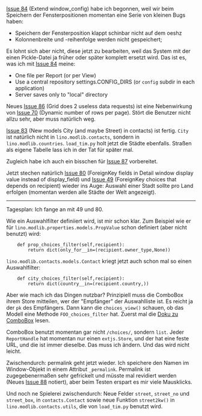 [Issue 84](https://code.google.com/p/lino/issues/detail?id=84) (Extend window\_config) habe ich begonnen, weil wir beim Speichern der Fensterpositionen momentan eine Serie von kleinen Bugs haben:
  * Speichern der Fensterposition klappt schinbar nicht auf dem oeshz
  * Kolonnenbreite und -reihenfolge werden nicht gespeichert;

Es lohnt sich aber nicht, diese jetzt zu bearbeiten, weil das System mit der einen Pickle-Datei ja früher oder später komplett ersetzt wird. Das ist es, was ich mit [Issue 84](https://code.google.com/p/lino/issues/detail?id=84) meine:

  * One file per Report (or per View)
  * Use a central repository settings.CONFIG\_DIRS (or `config` subdir in each application)
  * Server saves only to "local" directory

Neues [Issue 86](https://code.google.com/p/lino/issues/detail?id=86) (Grid does 2 useless data requests) ist eine Nebenwirkung von [Issue 70](https://code.google.com/p/lino/issues/detail?id=70) (Dynamic number of rows per page). Stört die Benutzer nicht allzu sehr, aber muss natürlich weg.

[Issue 83](https://code.google.com/p/lino/issues/detail?id=83) (New models City (and maybe Street) in contacts) ist fertig.
`City` ist natürlich nicht in `lino.modlib.contacts`, sondern in `lino.modlib.countries`.
`load_tim.py` holt jetzt die Städte ebenfalls. Straßen als eigene Tabelle lass ich in der Tat für später mal.

Zugleich habe ich auch ein bisschen für [Issue 87](https://code.google.com/p/lino/issues/detail?id=87) vorbereitet.

Jetzt stechen natürlich [Issue 80](https://code.google.com/p/lino/issues/detail?id=80) (ForeignKey fields in Detail window display value instead of display\_field) und [Issue 49](https://code.google.com/p/lino/issues/detail?id=49) (ForeignKey choices that depends on recipient) wieder ins Auge: Auswahl einer Stadt sollte pro Land erfolgen (momentan werden alle Städte der Welt angezeigt).


---


Tagesplan: Ich fange an mit 49 und 80.

Wie ein Auswahlfilter definiiert wird, ist mir schon klar. Zum Beispiel wie er für `lino.modlib.properties.models.PropValue` schon definiert (aber nicht benutzt) wird:

```
    def prop_choices_filter(self,recipient):
        return dict(only_for__in=(recipient.owner_type,None))
```

`lino.modlib.contacts.models.Contact` kriegt jetzt auch schon mal so einen Auswahlfilter:

```
    def city_choices_filter(self,recipient):
        return dict(country__in=(recipient.country,))
```

Aber wie mach ich das Dingen nutzbar?
Prinzipiell muss die ComboBox ihrem Store mitteilen, wer der "Empfänger" der Auswahlliste ist. Es reicht ja der `pk` des Empfängers.
Dann kann die `choices_view()` schauen, ob das Modell eine Methode `FOO_choices_filter` hat.
Zuerst mal die [Doku zu ComboBox](http://www.extjs.com/deploy/dev/docs/?class=Ext.form.ComboBox) lesen.

ComboBox benutzt momentan gar nicht `/choices/`, sondern `list`. Jeder `ReportHandle` hat momentan nur einen `extjs.Store`, und der hat eine feste URL, und die ist immer dieselbe. Das muss ich ändern. Und das wird nicht leicht.

Zwischendurch: permalink geht jetzt wieder. Ich speichere den Namen im Window-Objekt in einem Attribut `_permalink`. Permalink ist zugegebenermaßen sehr gefrickelt und müsste mal revidiert werden (Neues [Issue 88](https://code.google.com/p/lino/issues/detail?id=88) notiert), aber beim Testen erspart es mir viele Mausklicks.

Und noch ne Spielerei zwischendurch: Neue Felder `street`, `street_no` und `street_box`, in `contacts.Contact` sowie neue Funktion `street2kw()` in `lino.modlib.contacts.utils`, die von `load_tim.py` benutzt wird.